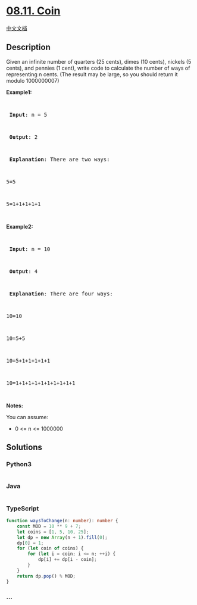 # [08.11. Coin](https://leetcode.cn/problems/coin-lcci)

[中文文档](/lcci/08.11.Coin/README.md)

## Description

<p>Given an infinite number of quarters (25 cents), dimes (10 cents), nickels (5 cents), and pennies (1 cent), write code to calculate the number of ways of representing n cents.&nbsp;(The result may be large, so you should return it modulo 1000000007)</p>
<p><strong>Example1:</strong></p>
<pre>

<strong> Input</strong>: n = 5

<strong> Output</strong>: 2

<strong> Explanation</strong>: There are two ways:

5=5

5=1+1+1+1+1

</pre>
<p><strong>Example2:</strong></p>
<pre>

<strong> Input</strong>: n = 10

<strong> Output</strong>: 4

<strong> Explanation</strong>: There are four ways:

10=10

10=5+5

10=5+1+1+1+1+1

10=1+1+1+1+1+1+1+1+1+1

</pre>
<p><strong>Notes: </strong></p>
<p>You can assume:</p>
<ul>
	<li>0 &lt;= n&nbsp;&lt;= 1000000</li>
</ul>

## Solutions

<!-- tabs:start -->

### **Python3**

```python

```

### **Java**

```java

```

### **TypeScript**

```ts
function waysToChange(n: number): number {
    const MOD = 10 ** 9 + 7;
    let coins = [1, 5, 10, 25];
    let dp = new Array(n + 1).fill(0);
    dp[0] = 1;
    for (let coin of coins) {
        for (let i = coin; i <= n; ++i) {
            dp[i] += dp[i - coin];
        }
    }
    return dp.pop() % MOD;
}
```

### **...**

```

```

<!-- tabs:end -->
